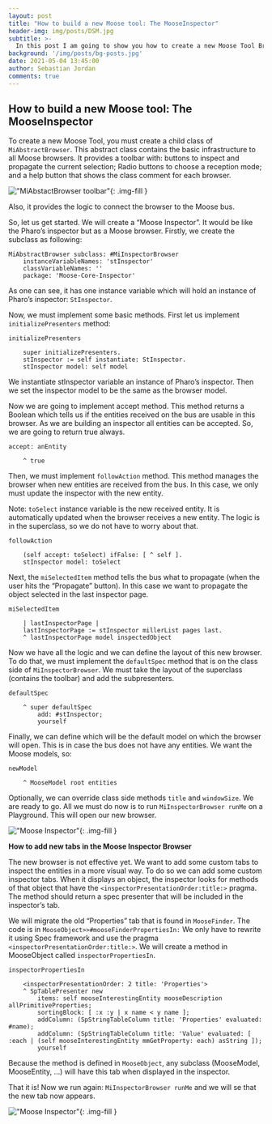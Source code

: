 ```yaml
---
layout: post
title: "How to build a new Moose tool: The MooseInspector"
header-img: img/posts/DSM.jpg
subtitle: >-
  In this post I am going to show you how to create a new Moose Tool Browser from scratch. How to connect this new tool to the Moose Data bus to listen and to propagate new entities.
background: '/img/posts/bg-posts.jpg'
date: 2021-05-04 13:45:00
author: Sebastian Jordan
comments: true
---
```

## How to build a new Moose tool: The MooseInspector

To create a new Moose Tool, you must create a child class of `MiAbstractBrowser`. This abstract class contains the basic infrastructure to all Moose browsers. It provides a toolbar with: buttons to inspect and propagate the current selection; Radio buttons to choose a reception mode; and a help button that shows the class comment for each browser.

!["MiAbstactBrowser toolbar"](/img/posts/2021-05-04-how-to-build-a-new-moose-tool/midas-toolbar.png){: .img-fill }


Also, it provides the logic to connect the browser to the Moose bus.

So, let us get started. We will create a “Moose Inspector”. It would be like the Pharo’s inspector but as a Moose browser. Firstly, we create the subclass as following:

```st
MiAbstractBrowser subclass: #MiInspectorBrowser
    instanceVariableNames: 'stInspector'
    classVariableNames: ''
    package: 'Moose-Core-Inspector'
```

As one can see, it has one instance variable which will hold an instance of Pharo’s inspector: `StInspector`.

Now, we must implement some basic methods. First let us implement `initializePresenters` method:

```st
initializePresenters

    super initializePresenters.
    stInspector := self instantiate: StInspector.
    stInspector model: self model
```

We instantiate stInspector variable an instance of Pharo’s inspector. Then we set the inspector model to be the same as the browser model.

Now we are going to implement accept method. This method returns a Boolean which tells us if the entities received on the bus are usable in this browser. As we are building an inspector all entities can be accepted. So, we are going to return true always.

```st
accept: anEntity

    ^ true
```

Then, we must implement `followAction` method. This method manages the browser when new entities are received from the bus. In this case, we only must update the inspector with the new entity.

Note: `toSelect` instance variable is the new received entity. It is automatically updated when the browser receives a new entity. The logic is in the superclass, so we do not have to worry about that.

```st
followAction

    (self accept: toSelect) ifFalse: [ ^ self ].
    stInspector model: toSelect
```

Next, the `miSelectedItem` method tells the bus what to propagate (when the user hits the “Propagate” button). In this case we want to propagate the object selected in the last inspector page.

```st
miSelectedItem

    | lastInspectorPage |
    lastInspectorPage := stInspector millerList pages last.
    ^ lastInspectorPage model inspectedObject
```

Now we have all the logic and we can define the layout of this new browser. To do that, we must implement the `defaultSpec` method that is on the class side of `MiInspectorBrowser`. We must take the layout of the superclass (contains the toolbar) and add the subpresenters.

```st
defaultSpec

    ^ super defaultSpec
        add: #stInspector;
        yourself
```

Finally, we can define which will be the default model on which the browser will open. This is in case the bus does not have any entities. We want the Moose models, so:

```st
newModel

    ^ MooseModel root entities
```

Optionally, we can override class side methods `title` and `windowSize`.
We are ready to go. All we must do now is to run `MiInspectorBrowser runMe` on a Playground. This will open our new browser.

!["Moose Inspector"](/img/posts/2021-05-04-how-to-build-a-new-moose-tool/moose-inspector-first-part.png){: .img-fill }

**How to add new tabs in the Moose Inspector Browser**

The new browser is not effective yet. We want to add some custom tabs to inspect the entities in a more visual way. To do so we can add some custom inspector tabs. When it displays an object, the inspector looks for methods of that object that have the `<inspectorPresentationOrder:title:>` pragma. The method should return a spec presenter that will be included in the inspector’s tab.

We will migrate the old “Properties” tab that is found in `MooseFinder`. The code is in `MooseObject>>#mooseFinderPropertiesIn:` We only have to rewrite it using Spec framework and use the pragma `<inspectorPresentationOrder:title:>`. We will create a method in MooseObject called `inspectorPropertiesIn`.

```st
inspectorPropertiesIn

    <inspectorPresentationOrder: 2 title: 'Properties'>
    ^ SpTablePresenter new
        items: self mooseInterestingEntity mooseDescription allPrimitiveProperties;
        sortingBlock: [ :x :y | x name < y name ];
        addColumn: (SpStringTableColumn title: 'Properties' evaluated: #name);
        addColumn: (SpStringTableColumn title: 'Value' evaluated: [ :each | (self mooseInterestingEntity mmGetProperty: each) asString ]);
        yourself
```

Because the method is defined in `MooseObject`, any subclass (MooseModel, MooseEntity, …) will have this tab when displayed in the inspector.

That it is! Now we run again: `MiInspectorBrowser runMe` and we will se that the new tab now appears.

!["Moose Inspector"](/img/posts/2021-05-04-how-to-build-a-new-moose-tool/moose-inspector-final.png){: .img-fill }
